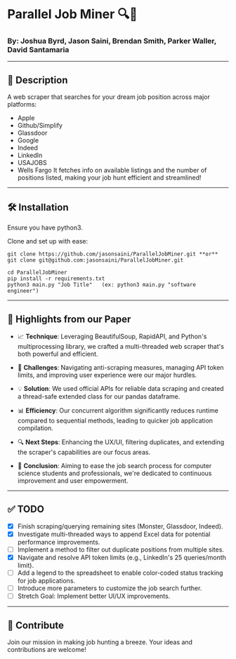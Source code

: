 # Parallel Job Miner 🔍💼
### By: Joshua Byrd, Jason Saini, Brendan Smith, Parker Waller,  David Santamaria

---

## 📝 Description
A web scraper that searches for your dream job position across major platforms:
-  Apple
-  Github/Simplify 
-  Glassdoor
-  Google
-  Indeed
-  LinkedIn
-  USAJOBS
-  Wells Fargo
It fetches info on available listings and the number of positions listed, making your job hunt efficient and streamlined!

---

## 🛠 Installation

Ensure you have python3.

Clone and set up with ease:
```
git clone https://github.com/jasonsaini/ParallelJobMiner.git **or** 
git clone git@github.com:jasonsaini/ParallelJobMiner.git

cd ParallelJobMiner
pip install -r requirements.txt
python3 main.py "Job Title"   (ex: python3 main.py "software engineer")
```

---

## 🚀 Highlights from our Paper

- 📈 **Technique**: Leveraging BeautifulSoup, RapidAPI, and Python's multiprocessing library, we crafted a multi-threaded web scraper that's both powerful and efficient.

- 🤔 **Challenges**: Navigating anti-scraping measures, managing API token limits, and improving user experience were our major hurdles.

- 💡 **Solution**: We used official APIs for reliable data scraping and created a thread-safe extended class for our pandas dataframe.

- 📊 **Efficiency**: Our concurrent algorithm significantly reduces runtime compared to sequential methods, leading to quicker job application compilation.

- 🔍 **Next Steps**: Enhancing the UX/UI, filtering duplicates, and extending the scraper's capabilities are our focus areas.

- 🌟 **Conclusion**: Aiming to ease the job search process for computer science students and professionals, we're dedicated to continuous improvement and user empowerment.

---

## ✅ TODO

- [X] Finish scraping/querying remaining sites (Monster, Glassdoor, Indeed).
- [X] Investigate multi-threaded ways to append Excel data for potential performance improvements.
- [ ] Implement a method to filter out duplicate positions from multiple sites.
- [X] Navigate and resolve API token limits (e.g., LinkedIn's 25 queries/month limit).
- [ ] Add a legend to the spreadsheet to enable color-coded status tracking for job applications.
- [ ] Introduce more parameters to customize the job search further.
- [ ] Stretch Goal: Implement better UI/UX improvements.

---

## 🤝 Contribute
Join our mission in making job hunting a breeze. Your ideas and contributions are welcome!
